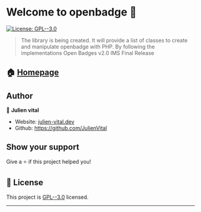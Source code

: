 # Welcome to openbadge 👋

[![License: GPL--3.0](https://img.shields.io/badge/License-GPL--3.0-yellow.svg)](https://opensource.org/licenses/GPL-3.0)

>The library is being created.
>It will provide a list of classes to create and manipulate openbadge with PHP.
>By following the implementations
>Open Badges v2.0
>IMS Final Release

## 🏠 [Homepage](https://github.com/JulienVital/Open-Badge-Library)

## Author

👤 **Julien vital**

* Website: [julien-vital.dev](julien-vital.dev)
* Github: <https://github.com/JulienVital>

## Show your support

Give a ⭐️ if this project helped you!

## 📝 License

This project is [GPL--3.0](https://opensource.org/licenses/GPL-3.0) licensed.

***
